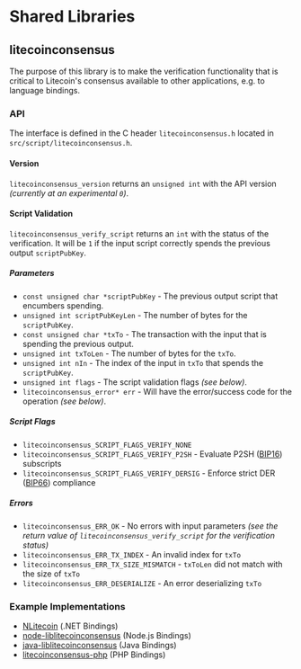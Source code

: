 Shared Libraries
================

## litecoinconsensus

The purpose of this library is to make the verification functionality that is critical to Litecoin's consensus available to other applications, e.g. to language bindings.

### API

The interface is defined in the C header `litecoinconsensus.h` located in  `src/script/litecoinconsensus.h`.

#### Version

`litecoinconsensus_version` returns an `unsigned int` with the API version *(currently at an experimental `0`)*.

#### Script Validation

`litecoinconsensus_verify_script` returns an `int` with the status of the verification. It will be `1` if the input script correctly spends the previous output `scriptPubKey`.

##### Parameters
- `const unsigned char *scriptPubKey` - The previous output script that encumbers spending.
- `unsigned int scriptPubKeyLen` - The number of bytes for the `scriptPubKey`.
- `const unsigned char *txTo` - The transaction with the input that is spending the previous output.
- `unsigned int txToLen` - The number of bytes for the `txTo`.
- `unsigned int nIn` - The index of the input in `txTo` that spends the `scriptPubKey`.
- `unsigned int flags` - The script validation flags *(see below)*.
- `litecoinconsensus_error* err` - Will have the error/success code for the operation *(see below)*.

##### Script Flags
- `litecoinconsensus_SCRIPT_FLAGS_VERIFY_NONE`
- `litecoinconsensus_SCRIPT_FLAGS_VERIFY_P2SH` - Evaluate P2SH ([BIP16](https://github.com/litecoin/bips/blob/master/bip-0016.mediawiki)) subscripts
- `litecoinconsensus_SCRIPT_FLAGS_VERIFY_DERSIG` - Enforce strict DER ([BIP66](https://github.com/litecoin/bips/blob/master/bip-0066.mediawiki)) compliance

##### Errors
- `litecoinconsensus_ERR_OK` - No errors with input parameters *(see the return value of `litecoinconsensus_verify_script` for the verification status)*
- `litecoinconsensus_ERR_TX_INDEX` - An invalid index for `txTo`
- `litecoinconsensus_ERR_TX_SIZE_MISMATCH` - `txToLen` did not match with the size of `txTo`
- `litecoinconsensus_ERR_DESERIALIZE` - An error deserializing `txTo`

### Example Implementations
- [NLitecoin](https://github.com/NicolasDorier/NLitecoin/blob/master/NLitecoin/Script.cs#L814) (.NET Bindings)
- [node-liblitecoinconsensus](https://github.com/bitpay/node-liblitecoinconsensus) (Node.js Bindings)
- [java-liblitecoinconsensus](https://github.com/dexX7/java-liblitecoinconsensus) (Java Bindings)
- [litecoinconsensus-php](https://github.com/Bit-Wasp/litecoinconsensus-php) (PHP Bindings)
